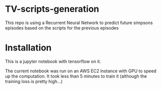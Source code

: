 # TV-scripts-generation
This repo is using a Recurrent Neural Network to predict future simpsons episodes based on the scripts for the previous episodes

# Installation
This is a jupyter notebook with tensorflow on it.

The current notebook was run on an AWS EC2 instance with GPU to speed up the computation. It took less than 5 minutes to train it (although the training loss is pretty high...)

